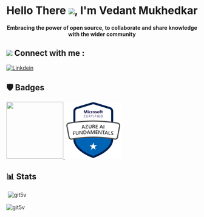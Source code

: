 
<h1 align="center">Hello There <img src="https://media.giphy.com/media/hvRJCLFzcasrR4ia7z/giphy.gif" width="30px">, I'm Vedant Mukhedkar</h1>
<h4 align="center">Embracing the power of open source, to collaborate and share knowledge with the wider community</h4>

<div>
    <h2><img src="https://media.giphy.com/media/2Wg89Ea84IMmkxMngo/giphy.gif" height="20"> Connect with me :</h2>
</div>



[![Linkdein](https://img.shields.io/badge/Vedant_Mukhedkar-0077B5?style=for-the-badge&logo=linkedin&logoColor=white)](https://www.linkedin.com/in/vedant-mukhedkar-4864881b0/)

## :shield:  Badges 
<div>
    <a href="https://learn.microsoft.com/api/credentials/share/en-us/VedantMukhedkar-2865/B855DDFAADB6A8CB?sharingId=49F6BEB17CF5DC78 ">
        <img src="https://media2.giphy.com/media/v1.Y2lkPTc5MGI3NjExY2o1N3UzbG1kNzk4Y25sb3owYzhueGtncDNueTgwbDN3Y2pta3VmZSZlcD12MV9naWZzX3NlYXJjaCZjdD1n/CBFOxlDsuAaozaE1D5/giphy.webp" width="150 px" height = "150px" >
     </a>   
    <a href="https://learn.microsoft.com/api/credentials/share/en-us/VedantMukhedkar-2865/FBBF1C4C2C682649?sharingId=49F6BEB17CF5DC78">
        <img src="https://github.com/Pankaj6198/Pankaj6198/blob/main/AZAI2.png" width="150 px" height = "150px" > 
     </a>
  </div> 

## :bar_chart: Stats
<p>&nbsp;<img align="center" src="https://github-readme-stats.vercel.app/api?username=git5v&show_icons=true&locale=en" alt="git5v" /></p>

<p><img align="center" src="https://github-readme-streak-stats.herokuapp.com/?user=git5v&" alt="git5v" /></p>


